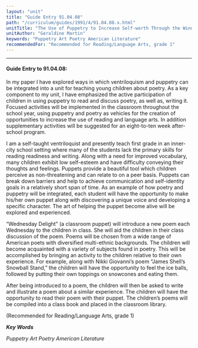```yaml
---
layout: "unit"
title: "Guide Entry 91.04.08"
path: "/curriculum/guides/1991/4/91.04.08.x.html"
unitTitle: "The Use of Puppetry to Increase Self-worth Through the Windows of Poetry"
unitAuthor: "Geraldine Martin"
keywords: "Puppetry Art Poetry American Literature"
recommendedFor: "Recommended for Reading/Language Arts, grade 1"
---
```

<body>
<hr/>
<h4>
Guide Entry to 91.04.08:
</h4>
In my paper I have explored ways in which ventriloquism and puppetry can be integrated into a unit for teaching young children about poetry. As a key component to my unit, I have emphasized the active participation of children in using puppetry to read and discuss poetry, as well as, writing it. Focused activities will be implemented in the classroom throughout the school year, using puppetry and poetry as vehicles for the creation of opportunities to increase the use of reading and language arts. In addition supplementary activities will be suggested for an eight-to-ten week after-school program.
<p>
I am a self-taught ventriloquist and presently teach first grade in an inner-city school setting where many of the students lack the primary skills for reading readiness and writing. Along with a need for improved vocabulary, many children exhibit low self-esteem and have difficulty conveying their thoughts and feelings. Puppets provide a beautiful tool which children perceive as non-threatening and can relate to on a peer basis. Puppets can break down barriers and help to achieve communication and self-identity goals in a relatively short span of time. As an example of how poetry and puppetry will be integrated, each student will have the opportunity to make his/her own puppet along with discovering a unique voice and developing a specific character. The art of helping the puppet become alive will be explored and experienced.
</p>
<p>
“Wednesday Delight” (a classroom puppet) will introduce a new poem each Wednesday to the children in class. She will aid the children in their class discussion of the poem. Poems will be chosen from a wide range of American poets with diversified multi-ethnic backgrounds. The children will become acquainted with a variety of subjects found in poetry. This will be accomplished by bringing an activity to the children relative to their own experience. For example, along with Nikki Giovanni’s poem “James Shell’s Snowball Stand,” the children will have the opportunity to feel the ice balls, followed by putting their own toppings on snowcones and eating them.
</p>
<p>
After being introduced to a poem, the children will then be asked to write and illustrate a poem about a similar experience. The children will have the opportunity to read their poem with their puppet. The children’s poems will be compiled into a class book and placed in the classroom library.
</p>
<p>
(Recommended for Reading/Language Arts, grade 1)
</p>
<p>
<b>
<i>
Key Words
</i>
</b>
<br/>
</p>
<p>
<i>
Puppetry Art Poetry American Literature
</i>
</p>
</body>